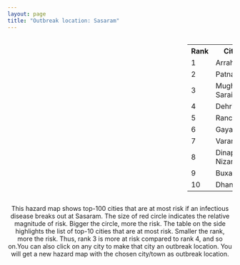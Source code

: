 ```yaml
---
layout: page
title: "Outbreak location: Sasaram"
---
```

<div style="width: 100%; overflow: auto;">
<div style="width: 75%; float: left;">
<div id="mapid">
<script src="https://buda-magenta.github.io/hazard_map/load_map.js"></script>

<script>
var marker_outbreak = L.marker([24.900100, 84.018211],{"autoPan": true}).addTo(map); marker_outbreak.bindTooltip("Sasaram").openTooltip();

var circle_1 = L.circle([25.623457, 84.596839], {"pane": "markerPane", "color": "red", "fill": true, "fillOpacity": 0.2, "fillRule": "evenodd", "lineCap": "round", "lineJoin": "round", "opacity": 1.0, "radius": 86732, "stroke": true, "weight": 3}).addTo(map);
circle_1.bindTooltip("Arrah<br>rank: 1<br>hazard index: 0.086733")
circle_1.bindPopup('<a href="https://buda-magenta.github.io/hazard_map/Arrah">Arrah</a>')

var circle_2 = L.circle([25.609324, 85.123525], {"pane": "markerPane", "color": "red", "fill": true, "fillOpacity": 0.2, "fillRule": "evenodd", "lineCap": "round", "lineJoin": "round", "opacity": 1.0, "radius": 80390, "stroke": true, "weight": 3}).addTo(map);
circle_2.bindTooltip("Patna<br>rank: 2<br>hazard index: 0.080391")
circle_2.bindPopup('<a href="https://buda-magenta.github.io/hazard_map/Patna">Patna</a>')

var circle_3 = L.circle([25.280733, 83.125128], {"pane": "markerPane", "color": "red", "fill": true, "fillOpacity": 0.2, "fillRule": "evenodd", "lineCap": "round", "lineJoin": "round", "opacity": 1.0, "radius": 65045, "stroke": true, "weight": 3}).addTo(map);
circle_3.bindTooltip("Mughal Sarai<br>rank: 3<br>hazard index: 0.065046")
circle_3.bindPopup('<a href="https://buda-magenta.github.io/hazard_map/Mughal_Sarai">Mughal Sarai</a>')

var circle_4 = L.circle([28.651718, 77.221939], {"pane": "markerPane", "color": "red", "fill": true, "fillOpacity": 0.2, "fillRule": "evenodd", "lineCap": "round", "lineJoin": "round", "opacity": 1.0, "radius": 29769, "stroke": true, "weight": 3}).addTo(map);
circle_4.bindTooltip("Dehri<br>rank: 4<br>hazard index: 0.029770")
circle_4.bindPopup('<a href="https://buda-magenta.github.io/hazard_map/Dehri">Dehri</a>')

var circle_5 = L.circle([23.370035, 85.325013], {"pane": "markerPane", "color": "red", "fill": true, "fillOpacity": 0.2, "fillRule": "evenodd", "lineCap": "round", "lineJoin": "round", "opacity": 1.0, "radius": 26655, "stroke": true, "weight": 3}).addTo(map);
circle_5.bindTooltip("Ranchi<br>rank: 5<br>hazard index: 0.026656")
circle_5.bindPopup('<a href="https://buda-magenta.github.io/hazard_map/Ranchi">Ranchi</a>')

var circle_6 = L.circle([24.796436, 85.007956], {"pane": "markerPane", "color": "red", "fill": true, "fillOpacity": 0.2, "fillRule": "evenodd", "lineCap": "round", "lineJoin": "round", "opacity": 1.0, "radius": 21308, "stroke": true, "weight": 3}).addTo(map);
circle_6.bindTooltip("Gaya<br>rank: 6<br>hazard index: 0.021308")
circle_6.bindPopup('<a href="https://buda-magenta.github.io/hazard_map/Gaya">Gaya</a>')

var circle_7 = L.circle([25.335649, 83.007629], {"pane": "markerPane", "color": "red", "fill": true, "fillOpacity": 0.2, "fillRule": "evenodd", "lineCap": "round", "lineJoin": "round", "opacity": 1.0, "radius": 12561, "stroke": true, "weight": 3}).addTo(map);
circle_7.bindTooltip("Varanasi<br>rank: 7<br>hazard index: 0.012561")
circle_7.bindPopup('<a href="https://buda-magenta.github.io/hazard_map/Varanasi">Varanasi</a>')

var circle_8 = L.circle([25.623400, 85.041700], {"pane": "markerPane", "color": "red", "fill": true, "fillOpacity": 0.2, "fillRule": "evenodd", "lineCap": "round", "lineJoin": "round", "opacity": 1.0, "radius": 6272, "stroke": true, "weight": 3}).addTo(map);
circle_8.bindTooltip("Dinapur Nizamat<br>rank: 8<br>hazard index: 0.006273")
circle_8.bindPopup('<a href="https://buda-magenta.github.io/hazard_map/Dinapur_Nizamat">Dinapur Nizamat</a>')

var circle_9 = L.circle([25.562071, 84.015672], {"pane": "markerPane", "color": "red", "fill": true, "fillOpacity": 0.2, "fillRule": "evenodd", "lineCap": "round", "lineJoin": "round", "opacity": 1.0, "radius": 5521, "stroke": true, "weight": 3}).addTo(map);
circle_9.bindTooltip("Buxar<br>rank: 9<br>hazard index: 0.005521")
circle_9.bindPopup('<a href="https://buda-magenta.github.io/hazard_map/Buxar">Buxar</a>')

var circle_10 = L.circle([23.795281, 86.430964], {"pane": "markerPane", "color": "red", "fill": true, "fillOpacity": 0.2, "fillRule": "evenodd", "lineCap": "round", "lineJoin": "round", "opacity": 1.0, "radius": 2475, "stroke": true, "weight": 3}).addTo(map);
circle_10.bindTooltip("Dhanbad<br>rank: 10<br>hazard index: 0.002476")
circle_10.bindPopup('<a href="https://buda-magenta.github.io/hazard_map/Dhanbad">Dhanbad</a>')

var circle_11 = L.circle([22.541418, 88.357691], {"pane": "markerPane", "color": "red", "fill": true, "fillOpacity": 0.2, "fillRule": "evenodd", "lineCap": "round", "lineJoin": "round", "opacity": 1.0, "radius": 2077, "stroke": true, "weight": 3}).addTo(map);
circle_11.bindTooltip("Kolkata<br>rank: 11<br>hazard index: 0.002078")
circle_11.bindPopup('<a href="https://buda-magenta.github.io/hazard_map/Kolkata">Kolkata</a>')

var circle_12 = L.circle([26.148658, 85.340013], {"pane": "markerPane", "color": "red", "fill": true, "fillOpacity": 0.2, "fillRule": "evenodd", "lineCap": "round", "lineJoin": "round", "opacity": 1.0, "radius": 2041, "stroke": true, "weight": 3}).addTo(map);
circle_12.bindTooltip("Muzaffarpur<br>rank: 12<br>hazard index: 0.002042")
circle_12.bindPopup('<a href="https://buda-magenta.github.io/hazard_map/Muzaffarpur">Muzaffarpur</a>')

var circle_13 = L.circle([25.152471, 85.006878], {"pane": "markerPane", "color": "red", "fill": true, "fillOpacity": 0.2, "fillRule": "evenodd", "lineCap": "round", "lineJoin": "round", "opacity": 1.0, "radius": 2012, "stroke": true, "weight": 3}).addTo(map);
circle_13.bindTooltip("Jehanabad<br>rank: 13<br>hazard index: 0.002012")
circle_13.bindPopup('<a href="https://buda-magenta.github.io/hazard_map/Jehanabad">Jehanabad</a>')

var circle_14 = L.circle([28.651718, 77.221939], {"pane": "markerPane", "color": "red", "fill": true, "fillOpacity": 0.2, "fillRule": "evenodd", "lineCap": "round", "lineJoin": "round", "opacity": 1.0, "radius": 1898, "stroke": true, "weight": 3}).addTo(map);
circle_14.bindTooltip("Delhi<br>rank: 14<br>hazard index: 0.001899")
circle_14.bindPopup('<a href="https://buda-magenta.github.io/hazard_map/Delhi">Delhi</a>')

var circle_15 = L.circle([25.205305, 85.514612], {"pane": "markerPane", "color": "red", "fill": true, "fillOpacity": 0.2, "fillRule": "evenodd", "lineCap": "round", "lineJoin": "round", "opacity": 1.0, "radius": 1898, "stroke": true, "weight": 3}).addTo(map);
circle_15.bindTooltip("Biharsharif<br>rank: 15<br>hazard index: 0.001898")
circle_15.bindPopup('<a href="https://buda-magenta.github.io/hazard_map/Biharsharif">Biharsharif</a>')

var circle_16 = L.circle([26.055318, 82.993139], {"pane": "markerPane", "color": "red", "fill": true, "fillOpacity": 0.2, "fillRule": "evenodd", "lineCap": "round", "lineJoin": "round", "opacity": 1.0, "radius": 1801, "stroke": true, "weight": 3}).addTo(map);
circle_16.bindTooltip("Nizamabad<br>rank: 16<br>hazard index: 0.001802")
circle_16.bindPopup('<a href="https://buda-magenta.github.io/hazard_map/Nizamabad">Nizamabad</a>')

var circle_17 = L.circle([25.954628, 83.647350], {"pane": "markerPane", "color": "red", "fill": true, "fillOpacity": 0.2, "fillRule": "evenodd", "lineCap": "round", "lineJoin": "round", "opacity": 1.0, "radius": 1648, "stroke": true, "weight": 3}).addTo(map);
circle_17.bindTooltip("Maunath Bhanjan<br>rank: 17<br>hazard index: 0.001649")
circle_17.bindPopup('<a href="https://buda-magenta.github.io/hazard_map/Maunath_Bhanjan">Maunath Bhanjan</a>')

var circle_18 = L.circle([25.286698, 87.132254], {"pane": "markerPane", "color": "red", "fill": true, "fillOpacity": 0.2, "fillRule": "evenodd", "lineCap": "round", "lineJoin": "round", "opacity": 1.0, "radius": 1485, "stroke": true, "weight": 3}).addTo(map);
circle_18.bindTooltip("Bhagalpur<br>rank: 18<br>hazard index: 0.001486")
circle_18.bindPopup('<a href="https://buda-magenta.github.io/hazard_map/Bhagalpur">Bhagalpur</a>')

var circle_19 = L.circle([25.438130, 81.833800], {"pane": "markerPane", "color": "red", "fill": true, "fillOpacity": 0.2, "fillRule": "evenodd", "lineCap": "round", "lineJoin": "round", "opacity": 1.0, "radius": 1424, "stroke": true, "weight": 3}).addTo(map);
circle_19.bindTooltip("Allahabad<br>rank: 19<br>hazard index: 0.001424")
circle_19.bindPopup('<a href="https://buda-magenta.github.io/hazard_map/Allahabad">Allahabad</a>')

var circle_20 = L.circle([24.935635, 82.647701], {"pane": "markerPane", "color": "red", "fill": true, "fillOpacity": 0.2, "fillRule": "evenodd", "lineCap": "round", "lineJoin": "round", "opacity": 1.0, "radius": 1392, "stroke": true, "weight": 3}).addTo(map);
circle_20.bindTooltip("Mirzapur<br>rank: 20<br>hazard index: 0.001392")
circle_20.bindPopup('<a href="https://buda-magenta.github.io/hazard_map/Mirzapur">Mirzapur</a>')

var circle_21 = L.circle([23.967515, 85.438846], {"pane": "markerPane", "color": "red", "fill": true, "fillOpacity": 0.2, "fillRule": "evenodd", "lineCap": "round", "lineJoin": "round", "opacity": 1.0, "radius": 1349, "stroke": true, "weight": 3}).addTo(map);
circle_21.bindTooltip("Hazaribagh<br>rank: 21<br>hazard index: 0.001350")
circle_21.bindPopup('<a href="https://buda-magenta.github.io/hazard_map/Hazaribagh">Hazaribagh</a>')

var circle_22 = L.circle([20.266777, 85.843559], {"pane": "markerPane", "color": "red", "fill": true, "fillOpacity": 0.2, "fillRule": "evenodd", "lineCap": "round", "lineJoin": "round", "opacity": 1.0, "radius": 1302, "stroke": true, "weight": 3}).addTo(map);
circle_22.bindTooltip("Bhubaneswar<br>rank: 22<br>hazard index: 0.001303")
circle_22.bindPopup('<a href="https://buda-magenta.github.io/hazard_map/Bhubaneswar">Bhubaneswar</a>')

var circle_23 = L.circle([24.197443, 82.666145], {"pane": "markerPane", "color": "red", "fill": true, "fillOpacity": 0.2, "fillRule": "evenodd", "lineCap": "round", "lineJoin": "round", "opacity": 1.0, "radius": 1278, "stroke": true, "weight": 3}).addTo(map);
circle_23.bindTooltip("Singrauli<br>rank: 23<br>hazard index: 0.001278")
circle_23.bindPopup('<a href="https://buda-magenta.github.io/hazard_map/Singrauli">Singrauli</a>')

var circle_24 = L.circle([26.269722, 82.994425], {"pane": "markerPane", "color": "red", "fill": true, "fillOpacity": 0.2, "fillRule": "evenodd", "lineCap": "round", "lineJoin": "round", "opacity": 1.0, "radius": 1225, "stroke": true, "weight": 3}).addTo(map);
circle_24.bindTooltip("Burhanpur<br>rank: 24<br>hazard index: 0.001226")
circle_24.bindPopup('<a href="https://buda-magenta.github.io/hazard_map/Burhanpur">Burhanpur</a>')

var circle_25 = L.circle([25.773344, 84.784977], {"pane": "markerPane", "color": "red", "fill": true, "fillOpacity": 0.2, "fillRule": "evenodd", "lineCap": "round", "lineJoin": "round", "opacity": 1.0, "radius": 1169, "stroke": true, "weight": 3}).addTo(map);
circle_25.bindTooltip("Chapra<br>rank: 25<br>hazard index: 0.001170")
circle_25.bindPopup('<a href="https://buda-magenta.github.io/hazard_map/Chapra">Chapra</a>')

var circle_26 = L.circle([25.264902, 82.985787], {"pane": "markerPane", "color": "red", "fill": true, "fillOpacity": 0.2, "fillRule": "evenodd", "lineCap": "round", "lineJoin": "round", "opacity": 1.0, "radius": 1092, "stroke": true, "weight": 3}).addTo(map);
circle_26.bindTooltip("Morvi<br>rank: 26<br>hazard index: 0.001093")
circle_26.bindPopup('<a href="https://buda-magenta.github.io/hazard_map/Morvi">Morvi</a>')

var circle_27 = L.circle([25.572433, 83.609605], {"pane": "markerPane", "color": "red", "fill": true, "fillOpacity": 0.2, "fillRule": "evenodd", "lineCap": "round", "lineJoin": "round", "opacity": 1.0, "radius": 1049, "stroke": true, "weight": 3}).addTo(map);
circle_27.bindTooltip("Medinipur<br>rank: 27<br>hazard index: 0.001050")
circle_27.bindPopup('<a href="https://buda-magenta.github.io/hazard_map/Medinipur">Medinipur</a>')

var circle_28 = L.circle([25.895924, 82.437716], {"pane": "markerPane", "color": "red", "fill": true, "fillOpacity": 0.2, "fillRule": "evenodd", "lineCap": "round", "lineJoin": "round", "opacity": 1.0, "radius": 1018, "stroke": true, "weight": 3}).addTo(map);
circle_28.bindTooltip("Badlapur<br>rank: 28<br>hazard index: 0.001019")
circle_28.bindPopup('<a href="https://buda-magenta.github.io/hazard_map/Badlapur">Badlapur</a>')

var circle_29 = L.circle([25.795593, 82.488341], {"pane": "markerPane", "color": "red", "fill": true, "fillOpacity": 0.2, "fillRule": "evenodd", "lineCap": "round", "lineJoin": "round", "opacity": 1.0, "radius": 1000, "stroke": true, "weight": 3}).addTo(map);
circle_29.bindTooltip("Jaunpur<br>rank: 29<br>hazard index: 0.001000")
circle_29.bindPopup('<a href="https://buda-magenta.github.io/hazard_map/Jaunpur">Jaunpur</a>')

var circle_30 = L.circle([22.801519, 86.202958], {"pane": "markerPane", "color": "red", "fill": true, "fillOpacity": 0.2, "fillRule": "evenodd", "lineCap": "round", "lineJoin": "round", "opacity": 1.0, "radius": 976, "stroke": true, "weight": 3}).addTo(map);
circle_30.bindTooltip("Jamshedpur<br>rank: 30<br>hazard index: 0.000976")
circle_30.bindPopup('<a href="https://buda-magenta.github.io/hazard_map/Jamshedpur">Jamshedpur</a>')

var circle_31 = L.circle([26.083143, 86.032571], {"pane": "markerPane", "color": "red", "fill": true, "fillOpacity": 0.2, "fillRule": "evenodd", "lineCap": "round", "lineJoin": "round", "opacity": 1.0, "radius": 956, "stroke": true, "weight": 3}).addTo(map);
circle_31.bindTooltip("Darbhanga<br>rank: 31<br>hazard index: 0.000957")
circle_31.bindPopup('<a href="https://buda-magenta.github.io/hazard_map/Darbhanga">Darbhanga</a>')

var circle_32 = L.circle([25.720581, 85.255560], {"pane": "markerPane", "color": "red", "fill": true, "fillOpacity": 0.2, "fillRule": "evenodd", "lineCap": "round", "lineJoin": "round", "opacity": 1.0, "radius": 949, "stroke": true, "weight": 3}).addTo(map);
circle_32.bindTooltip("Hajipur<br>rank: 32<br>hazard index: 0.000950")
circle_32.bindPopup('<a href="https://buda-magenta.github.io/hazard_map/Hajipur">Hajipur</a>')

var circle_33 = L.circle([20.468600, 85.879200], {"pane": "markerPane", "color": "red", "fill": true, "fillOpacity": 0.2, "fillRule": "evenodd", "lineCap": "round", "lineJoin": "round", "opacity": 1.0, "radius": 942, "stroke": true, "weight": 3}).addTo(map);
circle_33.bindTooltip("Cuttack<br>rank: 33<br>hazard index: 0.000942")
circle_33.bindPopup('<a href="https://buda-magenta.github.io/hazard_map/Cuttack">Cuttack</a>')

var circle_34 = L.circle([25.512719, 86.090571], {"pane": "markerPane", "color": "red", "fill": true, "fillOpacity": 0.2, "fillRule": "evenodd", "lineCap": "round", "lineJoin": "round", "opacity": 1.0, "radius": 832, "stroke": true, "weight": 3}).addTo(map);
circle_34.bindTooltip("Begusarai<br>rank: 34<br>hazard index: 0.000833")
circle_34.bindPopup('<a href="https://buda-magenta.github.io/hazard_map/Begusarai">Begusarai</a>')

var circle_35 = L.circle([23.699128, 85.991069], {"pane": "markerPane", "color": "red", "fill": true, "fillOpacity": 0.2, "fillRule": "evenodd", "lineCap": "round", "lineJoin": "round", "opacity": 1.0, "radius": 734, "stroke": true, "weight": 3}).addTo(map);
circle_35.bindTooltip("Bokaro<br>rank: 35<br>hazard index: 0.000734")
circle_35.bindPopup('<a href="https://buda-magenta.github.io/hazard_map/Bokaro">Bokaro</a>')

var circle_36 = L.circle([26.423847, 83.762732], {"pane": "markerPane", "color": "red", "fill": true, "fillOpacity": 0.2, "fillRule": "evenodd", "lineCap": "round", "lineJoin": "round", "opacity": 1.0, "radius": 714, "stroke": true, "weight": 3}).addTo(map);
circle_36.bindTooltip("Deoria<br>rank: 36<br>hazard index: 0.000714")
circle_36.bindPopup('<a href="https://buda-magenta.github.io/hazard_map/Deoria">Deoria</a>')

var circle_37 = L.circle([26.022697, 83.028873], {"pane": "markerPane", "color": "red", "fill": true, "fillOpacity": 0.2, "fillRule": "evenodd", "lineCap": "round", "lineJoin": "round", "opacity": 1.0, "radius": 703, "stroke": true, "weight": 3}).addTo(map);
circle_37.bindTooltip("Azamgarh<br>rank: 37<br>hazard index: 0.000703")
circle_37.bindPopup('<a href="https://buda-magenta.github.io/hazard_map/Azamgarh">Azamgarh</a>')

var circle_38 = L.circle([19.075990, 72.877393], {"pane": "markerPane", "color": "red", "fill": true, "fillOpacity": 0.2, "fillRule": "evenodd", "lineCap": "round", "lineJoin": "round", "opacity": 1.0, "radius": 697, "stroke": true, "weight": 3}).addTo(map);
circle_38.bindTooltip("Mumbai<br>rank: 38<br>hazard index: 0.000697")
circle_38.bindPopup('<a href="https://buda-magenta.github.io/hazard_map/Mumbai">Mumbai</a>')

var circle_39 = L.circle([26.131004, 84.391257], {"pane": "markerPane", "color": "red", "fill": true, "fillOpacity": 0.2, "fillRule": "evenodd", "lineCap": "round", "lineJoin": "round", "opacity": 1.0, "radius": 652, "stroke": true, "weight": 3}).addTo(map);
circle_39.bindTooltip("Siwan<br>rank: 39<br>hazard index: 0.000653")
circle_39.bindPopup('<a href="https://buda-magenta.github.io/hazard_map/Siwan">Siwan</a>')

var circle_40 = L.circle([25.329791, 86.456777], {"pane": "markerPane", "color": "red", "fill": true, "fillOpacity": 0.2, "fillRule": "evenodd", "lineCap": "round", "lineJoin": "round", "opacity": 1.0, "radius": 627, "stroke": true, "weight": 3}).addTo(map);
circle_40.bindTooltip("Jamalpur<br>rank: 40<br>hazard index: 0.000627")
circle_40.bindPopup('<a href="https://buda-magenta.github.io/hazard_map/Jamalpur">Jamalpur</a>')

var circle_41 = L.circle([25.877933, 84.119959], {"pane": "markerPane", "color": "red", "fill": true, "fillOpacity": 0.2, "fillRule": "evenodd", "lineCap": "round", "lineJoin": "round", "opacity": 1.0, "radius": 515, "stroke": true, "weight": 3}).addTo(map);
circle_41.bindTooltip("Ballia<br>rank: 41<br>hazard index: 0.000516")
circle_41.bindPopup('<a href="https://buda-magenta.github.io/hazard_map/Ballia">Ballia</a>')

var circle_42 = L.circle([26.838100, 80.934600], {"pane": "markerPane", "color": "red", "fill": true, "fillOpacity": 0.2, "fillRule": "evenodd", "lineCap": "round", "lineJoin": "round", "opacity": 1.0, "radius": 502, "stroke": true, "weight": 3}).addTo(map);
circle_42.bindTooltip("Lucknow<br>rank: 42<br>hazard index: 0.000502")
circle_42.bindPopup('<a href="https://buda-magenta.github.io/hazard_map/Lucknow">Lucknow</a>')

var circle_43 = L.circle([25.603508, 83.507454], {"pane": "markerPane", "color": "red", "fill": true, "fillOpacity": 0.2, "fillRule": "evenodd", "lineCap": "round", "lineJoin": "round", "opacity": 1.0, "radius": 495, "stroke": true, "weight": 3}).addTo(map);
circle_43.bindTooltip("Ghazipur<br>rank: 43<br>hazard index: 0.000495")
circle_43.bindPopup('<a href="https://buda-magenta.github.io/hazard_map/Ghazipur">Ghazipur</a>')

var circle_44 = L.circle([26.716413, 88.430992], {"pane": "markerPane", "color": "red", "fill": true, "fillOpacity": 0.2, "fillRule": "evenodd", "lineCap": "round", "lineJoin": "round", "opacity": 1.0, "radius": 491, "stroke": true, "weight": 3}).addTo(map);
circle_44.bindTooltip("Siliguri<br>rank: 44<br>hazard index: 0.000492")
circle_44.bindPopup('<a href="https://buda-magenta.github.io/hazard_map/Siliguri">Siliguri</a>')

var circle_45 = L.circle([26.460914, 80.321759], {"pane": "markerPane", "color": "red", "fill": true, "fillOpacity": 0.2, "fillRule": "evenodd", "lineCap": "round", "lineJoin": "round", "opacity": 1.0, "radius": 481, "stroke": true, "weight": 3}).addTo(map);
circle_45.bindTooltip("Kanpur<br>rank: 45<br>hazard index: 0.000481")
circle_45.bindPopup('<a href="https://buda-magenta.github.io/hazard_map/Kanpur">Kanpur</a>')

var circle_46 = L.circle([22.214285, 84.872437], {"pane": "markerPane", "color": "red", "fill": true, "fillOpacity": 0.2, "fillRule": "evenodd", "lineCap": "round", "lineJoin": "round", "opacity": 1.0, "radius": 444, "stroke": true, "weight": 3}).addTo(map);
circle_46.bindTooltip("Raurkela<br>rank: 46<br>hazard index: 0.000445")
circle_46.bindPopup('<a href="https://buda-magenta.github.io/hazard_map/Raurkela">Raurkela</a>')

var circle_47 = L.circle([23.687130, 86.974659], {"pane": "markerPane", "color": "red", "fill": true, "fillOpacity": 0.2, "fillRule": "evenodd", "lineCap": "round", "lineJoin": "round", "opacity": 1.0, "radius": 378, "stroke": true, "weight": 3}).addTo(map);
circle_47.bindTooltip("Asansol<br>rank: 47<br>hazard index: 0.000379")
circle_47.bindPopup('<a href="https://buda-magenta.github.io/hazard_map/Asansol">Asansol</a>')

var circle_48 = L.circle([26.671329, 83.364583], {"pane": "markerPane", "color": "red", "fill": true, "fillOpacity": 0.2, "fillRule": "evenodd", "lineCap": "round", "lineJoin": "round", "opacity": 1.0, "radius": 358, "stroke": true, "weight": 3}).addTo(map);
circle_48.bindTooltip("Gorakhpur<br>rank: 48<br>hazard index: 0.000359")
circle_48.bindPopup('<a href="https://buda-magenta.github.io/hazard_map/Gorakhpur">Gorakhpur</a>')

var circle_49 = L.circle([25.560900, 87.647654], {"pane": "markerPane", "color": "red", "fill": true, "fillOpacity": 0.2, "fillRule": "evenodd", "lineCap": "round", "lineJoin": "round", "opacity": 1.0, "radius": 350, "stroke": true, "weight": 3}).addTo(map);
circle_49.bindTooltip("Katihar<br>rank: 49<br>hazard index: 0.000350")
circle_49.bindPopup('<a href="https://buda-magenta.github.io/hazard_map/Katihar">Katihar</a>')

var circle_50 = L.circle([25.133173, 86.525040], {"pane": "markerPane", "color": "red", "fill": true, "fillOpacity": 0.2, "fillRule": "evenodd", "lineCap": "round", "lineJoin": "round", "opacity": 1.0, "radius": 325, "stroke": true, "weight": 3}).addTo(map);
circle_50.bindTooltip("Kharagpur<br>rank: 50<br>hazard index: 0.000325")
circle_50.bindPopup('<a href="https://buda-magenta.github.io/hazard_map/Kharagpur">Kharagpur</a>')

var circle_51 = L.circle([26.180598, 91.753943], {"pane": "markerPane", "color": "red", "fill": true, "fillOpacity": 0.2, "fillRule": "evenodd", "lineCap": "round", "lineJoin": "round", "opacity": 1.0, "radius": 314, "stroke": true, "weight": 3}).addTo(map);
circle_51.bindTooltip("Guwahati<br>rank: 51<br>hazard index: 0.000315")
circle_51.bindPopup('<a href="https://buda-magenta.github.io/hazard_map/Guwahati">Guwahati</a>')

var circle_52 = L.circle([19.807608, 85.825254], {"pane": "markerPane", "color": "red", "fill": true, "fillOpacity": 0.2, "fillRule": "evenodd", "lineCap": "round", "lineJoin": "round", "opacity": 1.0, "radius": 312, "stroke": true, "weight": 3}).addTo(map);
circle_52.bindTooltip("Puri<br>rank: 52<br>hazard index: 0.000313")
circle_52.bindPopup('<a href="https://buda-magenta.github.io/hazard_map/Puri">Puri</a>')

var circle_53 = L.circle([25.832642, 86.614893], {"pane": "markerPane", "color": "red", "fill": true, "fillOpacity": 0.2, "fillRule": "evenodd", "lineCap": "round", "lineJoin": "round", "opacity": 1.0, "radius": 312, "stroke": true, "weight": 3}).addTo(map);
circle_53.bindTooltip("Saharsa<br>rank: 53<br>hazard index: 0.000312")
circle_53.bindPopup('<a href="https://buda-magenta.github.io/hazard_map/Saharsa">Saharsa</a>')

var circle_54 = L.circle([12.979120, 77.591300], {"pane": "markerPane", "color": "red", "fill": true, "fillOpacity": 0.2, "fillRule": "evenodd", "lineCap": "round", "lineJoin": "round", "opacity": 1.0, "radius": 300, "stroke": true, "weight": 3}).addTo(map);
circle_54.bindTooltip("Bangalore<br>rank: 54<br>hazard index: 0.000300")
circle_54.bindPopup('<a href="https://buda-magenta.github.io/hazard_map/Bangalore">Bangalore</a>')

var circle_55 = L.circle([19.194329, 72.970178], {"pane": "markerPane", "color": "red", "fill": true, "fillOpacity": 0.2, "fillRule": "evenodd", "lineCap": "round", "lineJoin": "round", "opacity": 1.0, "radius": 243, "stroke": true, "weight": 3}).addTo(map);
circle_55.bindTooltip("Thane<br>rank: 55<br>hazard index: 0.000243")
circle_55.bindPopup('<a href="https://buda-magenta.github.io/hazard_map/Thane">Thane</a>')

var circle_56 = L.circle([23.535048, 87.338043], {"pane": "markerPane", "color": "red", "fill": true, "fillOpacity": 0.2, "fillRule": "evenodd", "lineCap": "round", "lineJoin": "round", "opacity": 1.0, "radius": 196, "stroke": true, "weight": 3}).addTo(map);
circle_56.bindTooltip("Durgapur<br>rank: 56<br>hazard index: 0.000196")
circle_56.bindPopup('<a href="https://buda-magenta.github.io/hazard_map/Durgapur">Durgapur</a>')

var circle_57 = L.circle([26.915458, 75.818982], {"pane": "markerPane", "color": "red", "fill": true, "fillOpacity": 0.2, "fillRule": "evenodd", "lineCap": "round", "lineJoin": "round", "opacity": 1.0, "radius": 193, "stroke": true, "weight": 3}).addTo(map);
circle_57.bindTooltip("Jaipur<br>rank: 57<br>hazard index: 0.000194")
circle_57.bindPopup('<a href="https://buda-magenta.github.io/hazard_map/Jaipur">Jaipur</a>')

var circle_58 = L.circle([19.169335, 77.311013], {"pane": "markerPane", "color": "red", "fill": true, "fillOpacity": 0.2, "fillRule": "evenodd", "lineCap": "round", "lineJoin": "round", "opacity": 1.0, "radius": 189, "stroke": true, "weight": 3}).addTo(map);
circle_58.bindTooltip("Nanded Waghala<br>rank: 58<br>hazard index: 0.000190")
circle_58.bindPopup('<a href="https://buda-magenta.github.io/hazard_map/Nanded_Waghala">Nanded Waghala</a>')

var circle_59 = L.circle([21.500000, 86.750000], {"pane": "markerPane", "color": "red", "fill": true, "fillOpacity": 0.2, "fillRule": "evenodd", "lineCap": "round", "lineJoin": "round", "opacity": 1.0, "radius": 183, "stroke": true, "weight": 3}).addTo(map);
circle_59.bindTooltip("Baleshwar<br>rank: 59<br>hazard index: 0.000184")
circle_59.bindPopup('<a href="https://buda-magenta.github.io/hazard_map/Baleshwar">Baleshwar</a>')

var circle_60 = L.circle([21.063329, 86.505373], {"pane": "markerPane", "color": "red", "fill": true, "fillOpacity": 0.2, "fillRule": "evenodd", "lineCap": "round", "lineJoin": "round", "opacity": 1.0, "radius": 166, "stroke": true, "weight": 3}).addTo(map);
circle_60.bindTooltip("Bhadrak<br>rank: 60<br>hazard index: 0.000167")
circle_60.bindPopup('<a href="https://buda-magenta.github.io/hazard_map/Bhadrak">Bhadrak</a>')

var circle_61 = L.circle([23.332200, 86.361600], {"pane": "markerPane", "color": "red", "fill": true, "fillOpacity": 0.2, "fillRule": "evenodd", "lineCap": "round", "lineJoin": "round", "opacity": 1.0, "radius": 166, "stroke": true, "weight": 3}).addTo(map);
circle_61.bindTooltip("Purulia<br>rank: 61<br>hazard index: 0.000167")
circle_61.bindPopup('<a href="https://buda-magenta.github.io/hazard_map/Purulia">Purulia</a>')

var circle_62 = L.circle([22.305199, 70.802833], {"pane": "markerPane", "color": "red", "fill": true, "fillOpacity": 0.2, "fillRule": "evenodd", "lineCap": "round", "lineJoin": "round", "opacity": 1.0, "radius": 161, "stroke": true, "weight": 3}).addTo(map);
circle_62.bindTooltip("Rajkot<br>rank: 62<br>hazard index: 0.000161")
circle_62.bindPopup('<a href="https://buda-magenta.github.io/hazard_map/Rajkot">Rajkot</a>')

var circle_63 = L.circle([30.909016, 75.851601], {"pane": "markerPane", "color": "red", "fill": true, "fillOpacity": 0.2, "fillRule": "evenodd", "lineCap": "round", "lineJoin": "round", "opacity": 1.0, "radius": 156, "stroke": true, "weight": 3}).addTo(map);
circle_63.bindTooltip("Ludhiana<br>rank: 63<br>hazard index: 0.000157")
circle_63.bindPopup('<a href="https://buda-magenta.github.io/hazard_map/Ludhiana">Ludhiana</a>')

var circle_64 = L.circle([28.457876, 79.405571], {"pane": "markerPane", "color": "red", "fill": true, "fillOpacity": 0.2, "fillRule": "evenodd", "lineCap": "round", "lineJoin": "round", "opacity": 1.0, "radius": 148, "stroke": true, "weight": 3}).addTo(map);
circle_64.bindTooltip("Bareilly<br>rank: 64<br>hazard index: 0.000149")
circle_64.bindPopup('<a href="https://buda-magenta.github.io/hazard_map/Bareilly">Bareilly</a>')

var circle_65 = L.circle([28.863842, 78.805778], {"pane": "markerPane", "color": "red", "fill": true, "fillOpacity": 0.2, "fillRule": "evenodd", "lineCap": "round", "lineJoin": "round", "opacity": 1.0, "radius": 147, "stroke": true, "weight": 3}).addTo(map);
circle_65.bindTooltip("Moradabad<br>rank: 65<br>hazard index: 0.000147")
circle_65.bindPopup('<a href="https://buda-magenta.github.io/hazard_map/Moradabad">Moradabad</a>')

var circle_66 = L.circle([17.388786, 78.461065], {"pane": "markerPane", "color": "red", "fill": true, "fillOpacity": 0.2, "fillRule": "evenodd", "lineCap": "round", "lineJoin": "round", "opacity": 1.0, "radius": 143, "stroke": true, "weight": 3}).addTo(map);
circle_66.bindTooltip("Hyderabad<br>rank: 66<br>hazard index: 0.000144")
circle_66.bindPopup('<a href="https://buda-magenta.github.io/hazard_map/Hyderabad">Hyderabad</a>')

var circle_67 = L.circle([21.400000, 83.883333], {"pane": "markerPane", "color": "red", "fill": true, "fillOpacity": 0.2, "fillRule": "evenodd", "lineCap": "round", "lineJoin": "round", "opacity": 1.0, "radius": 142, "stroke": true, "weight": 3}).addTo(map);
circle_67.bindTooltip("Sambalpur<br>rank: 67<br>hazard index: 0.000142")
circle_67.bindPopup('<a href="https://buda-magenta.github.io/hazard_map/Sambalpur">Sambalpur</a>')

var circle_68 = L.circle([24.965712, 88.127778], {"pane": "markerPane", "color": "red", "fill": true, "fillOpacity": 0.2, "fillRule": "evenodd", "lineCap": "round", "lineJoin": "round", "opacity": 1.0, "radius": 139, "stroke": true, "weight": 3}).addTo(map);
circle_68.bindTooltip("English Bazar<br>rank: 68<br>hazard index: 0.000139")
circle_68.bindPopup('<a href="https://buda-magenta.github.io/hazard_map/English_Bazar">English Bazar</a>')

var circle_69 = L.circle([26.638076, 82.059024], {"pane": "markerPane", "color": "red", "fill": true, "fillOpacity": 0.2, "fillRule": "evenodd", "lineCap": "round", "lineJoin": "round", "opacity": 1.0, "radius": 138, "stroke": true, "weight": 3}).addTo(map);
circle_69.bindTooltip("Faizabad<br>rank: 69<br>hazard index: 0.000138")
circle_69.bindPopup('<a href="https://buda-magenta.github.io/hazard_map/Faizabad">Faizabad</a>')

var circle_70 = L.circle([26.669512, 84.957411], {"pane": "markerPane", "color": "red", "fill": true, "fillOpacity": 0.2, "fillRule": "evenodd", "lineCap": "round", "lineJoin": "round", "opacity": 1.0, "radius": 132, "stroke": true, "weight": 3}).addTo(map);
circle_70.bindTooltip("Motihari<br>rank: 70<br>hazard index: 0.000132")
circle_70.bindPopup('<a href="https://buda-magenta.github.io/hazard_map/Motihari">Motihari</a>')

var circle_71 = L.circle([26.000000, 87.500000], {"pane": "markerPane", "color": "red", "fill": true, "fillOpacity": 0.2, "fillRule": "evenodd", "lineCap": "round", "lineJoin": "round", "opacity": 1.0, "radius": 128, "stroke": true, "weight": 3}).addTo(map);
circle_71.bindTooltip("Purnia<br>rank: 71<br>hazard index: 0.000129")
circle_71.bindPopup('<a href="https://buda-magenta.github.io/hazard_map/Purnia">Purnia</a>')

var circle_72 = L.circle([23.250000, 87.750000], {"pane": "markerPane", "color": "red", "fill": true, "fillOpacity": 0.2, "fillRule": "evenodd", "lineCap": "round", "lineJoin": "round", "opacity": 1.0, "radius": 126, "stroke": true, "weight": 3}).addTo(map);
circle_72.bindTooltip("Barddhaman<br>rank: 72<br>hazard index: 0.000127")
circle_72.bindPopup('<a href="https://buda-magenta.github.io/hazard_map/Barddhaman">Barddhaman</a>')

var circle_73 = L.circle([22.782355, 86.159003], {"pane": "markerPane", "color": "red", "fill": true, "fillOpacity": 0.2, "fillRule": "evenodd", "lineCap": "round", "lineJoin": "round", "opacity": 1.0, "radius": 122, "stroke": true, "weight": 3}).addTo(map);
circle_73.bindTooltip("Adityapur<br>rank: 73<br>hazard index: 0.000122")
circle_73.bindPopup('<a href="https://buda-magenta.github.io/hazard_map/Adityapur">Adityapur</a>')

var circle_74 = L.circle([20.993276, 75.839983], {"pane": "markerPane", "color": "red", "fill": true, "fillOpacity": 0.2, "fillRule": "evenodd", "lineCap": "round", "lineJoin": "round", "opacity": 1.0, "radius": 121, "stroke": true, "weight": 3}).addTo(map);
circle_74.bindTooltip("Bhusawal<br>rank: 74<br>hazard index: 0.000122")
circle_74.bindPopup('<a href="https://buda-magenta.github.io/hazard_map/Bhusawal">Bhusawal</a>')

var circle_75 = L.circle([27.175255, 78.009816], {"pane": "markerPane", "color": "red", "fill": true, "fillOpacity": 0.2, "fillRule": "evenodd", "lineCap": "round", "lineJoin": "round", "opacity": 1.0, "radius": 121, "stroke": true, "weight": 3}).addTo(map);
circle_75.bindTooltip("Agra<br>rank: 75<br>hazard index: 0.000122")
circle_75.bindPopup('<a href="https://buda-magenta.github.io/hazard_map/Agra">Agra</a>')

var circle_76 = L.circle([23.730215, 86.839671], {"pane": "markerPane", "color": "red", "fill": true, "fillOpacity": 0.2, "fillRule": "evenodd", "lineCap": "round", "lineJoin": "round", "opacity": 1.0, "radius": 115, "stroke": true, "weight": 3}).addTo(map);
circle_76.bindTooltip("Kulti<br>rank: 76<br>hazard index: 0.000116")
circle_76.bindPopup('<a href="https://buda-magenta.github.io/hazard_map/Kulti">Kulti</a>')

var circle_77 = L.circle([23.160894, 79.949770], {"pane": "markerPane", "color": "red", "fill": true, "fillOpacity": 0.2, "fillRule": "evenodd", "lineCap": "round", "lineJoin": "round", "opacity": 1.0, "radius": 108, "stroke": true, "weight": 3}).addTo(map);
circle_77.bindTooltip("Jabalpur<br>rank: 77<br>hazard index: 0.000108")
circle_77.bindPopup('<a href="https://buda-magenta.github.io/hazard_map/Jabalpur">Jabalpur</a>')

var circle_78 = L.circle([26.791073, 84.560107], {"pane": "markerPane", "color": "red", "fill": true, "fillOpacity": 0.2, "fillRule": "evenodd", "lineCap": "round", "lineJoin": "round", "opacity": 1.0, "radius": 104, "stroke": true, "weight": 3}).addTo(map);
circle_78.bindTooltip("Bettiah<br>rank: 78<br>hazard index: 0.000104")
circle_78.bindPopup('<a href="https://buda-magenta.github.io/hazard_map/Bettiah">Bettiah</a>')

var circle_79 = L.circle([25.220812, 86.517204], {"pane": "markerPane", "color": "red", "fill": true, "fillOpacity": 0.2, "fillRule": "evenodd", "lineCap": "round", "lineJoin": "round", "opacity": 1.0, "radius": 103, "stroke": true, "weight": 3}).addTo(map);
circle_79.bindTooltip("Munger<br>rank: 79<br>hazard index: 0.000104")
circle_79.bindPopup('<a href="https://buda-magenta.github.io/hazard_map/Munger">Munger</a>')

var circle_80 = L.circle([24.476642, 86.606732], {"pane": "markerPane", "color": "red", "fill": true, "fillOpacity": 0.2, "fillRule": "evenodd", "lineCap": "round", "lineJoin": "round", "opacity": 1.0, "radius": 99, "stroke": true, "weight": 3}).addTo(map);
circle_80.bindTooltip("Deoghar<br>rank: 80<br>hazard index: 0.000099")
circle_80.bindPopup('<a href="https://buda-magenta.github.io/hazard_map/Deoghar">Deoghar</a>')

var circle_81 = L.circle([27.059011, 84.206464], {"pane": "markerPane", "color": "red", "fill": true, "fillOpacity": 0.2, "fillRule": "evenodd", "lineCap": "round", "lineJoin": "round", "opacity": 1.0, "radius": 99, "stroke": true, "weight": 3}).addTo(map);
circle_81.bindTooltip("Bagaha<br>rank: 81<br>hazard index: 0.000099")
circle_81.bindPopup('<a href="https://buda-magenta.github.io/hazard_map/Bagaha">Bagaha</a>')

var circle_82 = L.circle([26.298638, 87.953148], {"pane": "markerPane", "color": "red", "fill": true, "fillOpacity": 0.2, "fillRule": "evenodd", "lineCap": "round", "lineJoin": "round", "opacity": 1.0, "radius": 96, "stroke": true, "weight": 3}).addTo(map);
circle_82.bindTooltip("Kishanganj<br>rank: 82<br>hazard index: 0.000097")
circle_82.bindPopup('<a href="https://buda-magenta.github.io/hazard_map/Kishanganj">Kishanganj</a>')

var circle_83 = L.circle([21.237947, 81.633683], {"pane": "markerPane", "color": "red", "fill": true, "fillOpacity": 0.2, "fillRule": "evenodd", "lineCap": "round", "lineJoin": "round", "opacity": 1.0, "radius": 86, "stroke": true, "weight": 3}).addTo(map);
circle_83.bindTooltip("Raipur<br>rank: 83<br>hazard index: 0.000087")
circle_83.bindPopup('<a href="https://buda-magenta.github.io/hazard_map/Raipur">Raipur</a>')

var circle_84 = L.circle([23.131954, 87.207397], {"pane": "markerPane", "color": "red", "fill": true, "fillOpacity": 0.2, "fillRule": "evenodd", "lineCap": "round", "lineJoin": "round", "opacity": 1.0, "radius": 85, "stroke": true, "weight": 3}).addTo(map);
circle_84.bindTooltip("Bankura<br>rank: 84<br>hazard index: 0.000085")
circle_84.bindPopup('<a href="https://buda-magenta.github.io/hazard_map/Bankura">Bankura</a>')

var circle_85 = L.circle([25.531031, 78.652689], {"pane": "markerPane", "color": "red", "fill": true, "fillOpacity": 0.2, "fillRule": "evenodd", "lineCap": "round", "lineJoin": "round", "opacity": 1.0, "radius": 84, "stroke": true, "weight": 3}).addTo(map);
circle_85.bindTooltip("Jhansi<br>rank: 85<br>hazard index: 0.000084")
circle_85.bindPopup('<a href="https://buda-magenta.github.io/hazard_map/Jhansi">Jhansi</a>')

var circle_86 = L.circle([25.196826, 76.000893], {"pane": "markerPane", "color": "red", "fill": true, "fillOpacity": 0.2, "fillRule": "evenodd", "lineCap": "round", "lineJoin": "round", "opacity": 1.0, "radius": 80, "stroke": true, "weight": 3}).addTo(map);
circle_86.bindTooltip("Kota<br>rank: 86<br>hazard index: 0.000081")
circle_86.bindPopup('<a href="https://buda-magenta.github.io/hazard_map/Kota">Kota</a>')

var circle_87 = L.circle([26.439874, 80.018000], {"pane": "markerPane", "color": "red", "fill": true, "fillOpacity": 0.2, "fillRule": "evenodd", "lineCap": "round", "lineJoin": "round", "opacity": 1.0, "radius": 74, "stroke": true, "weight": 3}).addTo(map);
circle_87.bindTooltip("Akbarpur<br>rank: 87<br>hazard index: 0.000074")
circle_87.bindPopup('<a href="https://buda-magenta.github.io/hazard_map/Akbarpur">Akbarpur</a>')

var circle_88 = L.circle([19.261944, 73.194760], {"pane": "markerPane", "color": "red", "fill": true, "fillOpacity": 0.2, "fillRule": "evenodd", "lineCap": "round", "lineJoin": "round", "opacity": 1.0, "radius": 74, "stroke": true, "weight": 3}).addTo(map);
circle_88.bindTooltip("Ulhas Nagar<br>rank: 88<br>hazard index: 0.000074")
circle_88.bindPopup('<a href="https://buda-magenta.github.io/hazard_map/Ulhas_Nagar">Ulhas Nagar</a>')

var circle_89 = L.circle([29.988077, 77.508130], {"pane": "markerPane", "color": "red", "fill": true, "fillOpacity": 0.2, "fillRule": "evenodd", "lineCap": "round", "lineJoin": "round", "opacity": 1.0, "radius": 67, "stroke": true, "weight": 3}).addTo(map);
circle_89.bindTooltip("Saharanpur<br>rank: 89<br>hazard index: 0.000068")
circle_89.bindPopup('<a href="https://buda-magenta.github.io/hazard_map/Saharanpur">Saharanpur</a>')

var circle_90 = L.circle([18.434644, 79.132265], {"pane": "markerPane", "color": "red", "fill": true, "fillOpacity": 0.2, "fillRule": "evenodd", "lineCap": "round", "lineJoin": "round", "opacity": 1.0, "radius": 65, "stroke": true, "weight": 3}).addTo(map);
circle_90.bindTooltip("Karimnagar<br>rank: 90<br>hazard index: 0.000065")
circle_90.bindPopup('<a href="https://buda-magenta.github.io/hazard_map/Karimnagar">Karimnagar</a>')

var circle_91 = L.circle([22.591260, 88.390964], {"pane": "markerPane", "color": "red", "fill": true, "fillOpacity": 0.2, "fillRule": "evenodd", "lineCap": "round", "lineJoin": "round", "opacity": 1.0, "radius": 60, "stroke": true, "weight": 3}).addTo(map);
circle_91.bindTooltip("Bidhan Nagar<br>rank: 91<br>hazard index: 0.000061")
circle_91.bindPopup('<a href="https://buda-magenta.github.io/hazard_map/Bidhan_Nagar">Bidhan Nagar</a>')

var circle_92 = L.circle([28.402979, 77.310384], {"pane": "markerPane", "color": "red", "fill": true, "fillOpacity": 0.2, "fillRule": "evenodd", "lineCap": "round", "lineJoin": "round", "opacity": 1.0, "radius": 58, "stroke": true, "weight": 3}).addTo(map);
circle_92.bindTooltip("Faridabad<br>rank: 92<br>hazard index: 0.000059")
circle_92.bindPopup('<a href="https://buda-magenta.github.io/hazard_map/Faridabad">Faridabad</a>')

var circle_93 = L.circle([26.242511, 82.296169], {"pane": "markerPane", "color": "red", "fill": true, "fillOpacity": 0.2, "fillRule": "evenodd", "lineCap": "round", "lineJoin": "round", "opacity": 1.0, "radius": 56, "stroke": true, "weight": 3}).addTo(map);
circle_93.bindTooltip("Sultanpur<br>rank: 93<br>hazard index: 0.000056")
circle_93.bindPopup('<a href="https://buda-magenta.github.io/hazard_map/Sultanpur">Sultanpur</a>')

var circle_94 = L.circle([29.000653, 77.768229], {"pane": "markerPane", "color": "red", "fill": true, "fillOpacity": 0.2, "fillRule": "evenodd", "lineCap": "round", "lineJoin": "round", "opacity": 1.0, "radius": 54, "stroke": true, "weight": 3}).addTo(map);
circle_94.bindTooltip("Meerut<br>rank: 94<br>hazard index: 0.000055")
circle_94.bindPopup('<a href="https://buda-magenta.github.io/hazard_map/Meerut">Meerut</a>')

var circle_95 = L.circle([23.021624, 72.579707], {"pane": "markerPane", "color": "red", "fill": true, "fillOpacity": 0.2, "fillRule": "evenodd", "lineCap": "round", "lineJoin": "round", "opacity": 1.0, "radius": 53, "stroke": true, "weight": 3}).addTo(map);
circle_95.bindTooltip("Ahmedabad<br>rank: 95<br>hazard index: 0.000054")
circle_95.bindPopup('<a href="https://buda-magenta.github.io/hazard_map/Ahmedabad">Ahmedabad</a>')

var circle_96 = L.circle([20.011247, 73.790236], {"pane": "markerPane", "color": "red", "fill": true, "fillOpacity": 0.2, "fillRule": "evenodd", "lineCap": "round", "lineJoin": "round", "opacity": 1.0, "radius": 53, "stroke": true, "weight": 3}).addTo(map);
circle_96.bindTooltip("Nashik<br>rank: 96<br>hazard index: 0.000053")
circle_96.bindPopup('<a href="https://buda-magenta.github.io/hazard_map/Nashik">Nashik</a>')

var circle_97 = L.circle([27.633333, 77.583333], {"pane": "markerPane", "color": "red", "fill": true, "fillOpacity": 0.2, "fillRule": "evenodd", "lineCap": "round", "lineJoin": "round", "opacity": 1.0, "radius": 52, "stroke": true, "weight": 3}).addTo(map);
circle_97.bindTooltip("Mathura<br>rank: 97<br>hazard index: 0.000053")
circle_97.bindPopup('<a href="https://buda-magenta.github.io/hazard_map/Mathura">Mathura</a>')

var circle_98 = L.circle([13.083694, 80.270186], {"pane": "markerPane", "color": "red", "fill": true, "fillOpacity": 0.2, "fillRule": "evenodd", "lineCap": "round", "lineJoin": "round", "opacity": 1.0, "radius": 52, "stroke": true, "weight": 3}).addTo(map);
circle_98.bindTooltip("Chennai<br>rank: 98<br>hazard index: 0.000053")
circle_98.bindPopup('<a href="https://buda-magenta.github.io/hazard_map/Chennai">Chennai</a>')

var circle_99 = L.circle([26.626484, 88.734077], {"pane": "markerPane", "color": "red", "fill": true, "fillOpacity": 0.2, "fillRule": "evenodd", "lineCap": "round", "lineJoin": "round", "opacity": 1.0, "radius": 51, "stroke": true, "weight": 3}).addTo(map);
circle_99.bindTooltip("Jalpaiguri<br>rank: 99<br>hazard index: 0.000051")
circle_99.bindPopup('<a href="https://buda-magenta.github.io/hazard_map/Jalpaiguri">Jalpaiguri</a>')

var circle_100 = L.circle([21.977864, 76.568828], {"pane": "markerPane", "color": "red", "fill": true, "fillOpacity": 0.2, "fillRule": "evenodd", "lineCap": "round", "lineJoin": "round", "opacity": 1.0, "radius": 49, "stroke": true, "weight": 3}).addTo(map);
circle_100.bindTooltip("Khandwa<br>rank: 100<br>hazard index: 0.000049")
circle_100.bindPopup('<a href="https://buda-magenta.github.io/hazard_map/Khandwa">Khandwa</a>')
</script>
</div>
</div>


<div style="width: 20%; float: right;">
<table>
<tr>
<th>Rank</th>
<th>City</th>
</tr>

<tr>
<td>1</td>
<td>Arrah</td>
</tr>

<tr>
<td>2</td>
<td>Patna</td>
</tr>

<tr>
<td>3</td>
<td>Mughal Sarai</td>
</tr>

<tr>
<td>4</td>
<td>Dehri</td>
</tr>

<tr>
<td>5</td>
<td>Ranchi</td>
</tr>

<tr>
<td>6</td>
<td>Gaya</td>
</tr>

<tr>
<td>7</td>
<td>Varanasi</td>
</tr>

<tr>
<td>8</td>
<td>Dinapur Nizamat</td>
</tr>

<tr>
<td>9</td>
<td>Buxar</td>
</tr>

<tr>
<td>10</td>
<td>Dhanbad</td>
</tr>

</table>
</div>
</div>


<p align="center">This hazard map shows top-100 cities that are at most risk if an infectious disease breaks out at Sasaram. The size of red circle indicates the relative magnitude of risk. Bigger the circle, more the risk. The table on the side highlights the list of top-10 cities that are at most risk. Smaller the rank, more the risk. Thus, rank 3 is more at risk compared to rank 4, and so on.You can also click on any city to make that city an outbreak location. You will get a new hazard map with the chosen city/town as outbreak location.
</p>